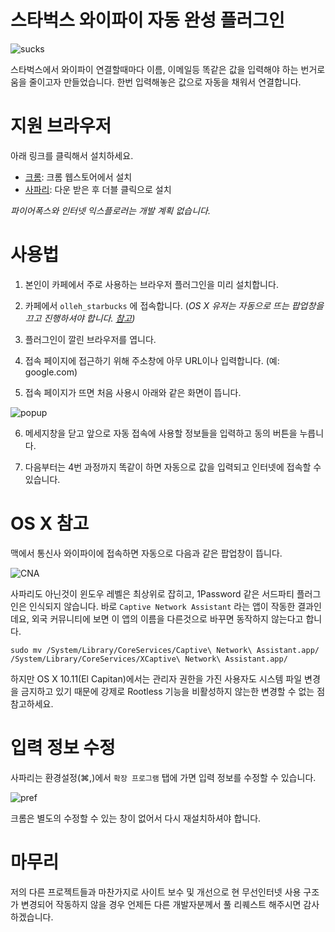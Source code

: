 # 스타벅스 와이파이 자동 완성 플러그인

![sucks](https://raw.githubusercontent.com/mrz1277/Starsucks/master/images/sucks.jpg)

스타벅스에서 와이파이 연결할때마다 이름, 이메일등 똑같은 값을 입력해야 하는 번거로움을 줄이고자 만들었습니다. 한번 입력해놓은 값으로 자동을 채워서 연결합니다.

# 지원 브라우저

아래 링크를 클릭해서 설치하세요.

*  [크롬](https://chrome.google.com/webstore/detail/starsucks/ccpijncgingpepdgbjaglhnomiikmenp): 크롬 웹스토어에서 설치
*  [사파리](https://github.com/mrz1277/Starsucks/releases/download/1.0.0/Starsucks.safariextz): 다운 받은 후 더블 클릭으로 설치

_파이어폭스와 인터넷 익스플로러는 개발 계획 없습니다._

# 사용법

1. 본인이 카페에서 주로 사용하는 브라우저 플러그인을 미리 설치합니다.

2. 카페에서 `olleh_starbucks` 에 접속합니다.
(_OS X 유저는 자동으로 뜨는 팝업창을 끄고 진행하셔야 합니다. [참고](#os-x-참고))_

3. 플러그인이 깔린 브라우저를 엽니다.

4. 접속 페이지에 접근하기 위해 주소창에 아무 URL이나 입력합니다. (예: google.com)

5. 접속 페이지가 뜨면 처음 사용시 아래와 같은 화면이 뜹니다.

![popup](https://raw.githubusercontent.com/mrz1277/Starsucks/master/images/popup.png)

6. 메세지창을 닫고 앞으로 자동 접속에 사용할 정보들을 입력하고 동의 버튼을 누릅니다.

7. 다음부터는 4번 과정까지 똑같이 하면 자동으로 값을 입력되고 인터넷에 접속할 수 있습니다.

# OS X 참고

맥에서 통신사 와이파이에 접속하면 자동으로 다음과 같은 팝업창이 뜹니다.

![CNA](https://raw.githubusercontent.com/mrz1277/Starsucks/master/images/CNA.png)

사파리도 아닌것이 윈도우 레벨은 최상위로 잡히고, 1Password 같은 서드파티 플러그인은 인식되지 않습니다.
바로 `Captive Network Assistant` 라는 앱이 작동한 결과인데요, 외국 커뮤니티에 보면 이 앱의 이름을 다른것으로 바꾸면 동작하지 않는다고 합니다.

```
sudo mv /System/Library/CoreServices/Captive\ Network\ Assistant.app/ /System/Library/CoreServices/XCaptive\ Network\ Assistant.app/
```

하지만 OS X 10.11(El Capitan)에서는 관리자 권한을 가진 사용자도 시스템 파일 변경을 금지하고 있기 때문에 강제로 Rootless 기능을 비활성하지 않는한 변경할 수 없는 점 참고하세요.

# 입력 정보 수정

사파리는 환경설정(⌘,)에서 `확장 프로그램` 탭에 가면 입력 정보를 수정할 수 있습니다.

![pref](https://raw.githubusercontent.com/mrz1277/Starsucks/master/images/safari_pref.png)

크롬은 별도의 수정할 수 있는 창이 없어서 다시 재설치하셔야 합니다.

# 마무리

저의 다른 프로젝트들과 마찬가지로 사이트 보수 및 개선으로 현 무선인터넷 사용 구조가 변경되어 작동하지 않을 경우 언제든 다른 개발자분께서 풀 리퀘스트 해주시면 감사하겠습니다.
